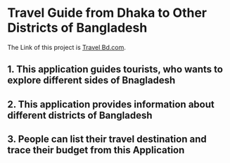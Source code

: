 # Travel Guide from Dhaka to Other Districts of Bangladesh

The Link of this project is [Travel Bd.com](https://travelbd-guide.netlify.app/).

## 1. This application guides tourists, who wants to explore different sides of Bnagladesh

## 2. This application provides information about different districts of Bangladesh

## 3. People can list their travel destination and trace their budget from this Application
